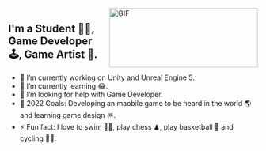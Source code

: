 <img align="right" alt="GIF" src="https://github.com/abhisheknaiidu/abhisheknaiidu/blob/master/code.gif?raw=true" width="300" height="120" />

## I'm a Student 👨‍🎓, Game Developer 🕹️, Game Artist 🎨.
- 🔭 I’m currently working on Unity and Unreal Engine 5.
- 🌱 I’m currently learning 😂.
- 🤔 I’m looking for help with Game Developer. 
- 🥅 2022 Goals: Developing an maobile game to be heard in the world 🌎 and learning game design 🪅.
- ⚡ Fun fact: I love to swim 🏊‍♀️, play chess ♟, play basketball 🏀 and cycling 🚴‍♀️.
